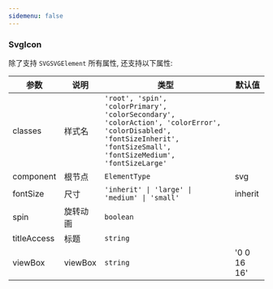 ```yaml
---
sidemenu: false
---
```


### SvgIcon

除了支持 `SVGSVGElement` 所有属性, 还支持以下属性:

| 参数	|说明	|类型	|默认值
| --- | --- | --- | ---
| classes | 样式名 | `'root', 'spin', 'colorPrimary', 'colorSecondary', 'colorAction', 'colorError', 'colorDisabled', 'fontSizeInherit', 'fontSizeSmall', 'fontSizeMedium', 'fontSizeLarge'` |
| component | 根节点 | `ElementType` | svg
| fontSize | 尺寸 | `'inherit' \| 'large' \| 'medium' \| 'small'` | inherit
| spin | 旋转动画 | `boolean` |
| titleAccess | 标题 | `string` |
| viewBox | viewBox | `string` | '0 0 16 16'
